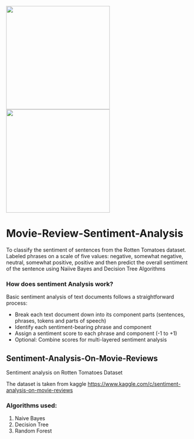 <img src="https://user-images.githubusercontent.com/59284238/167260649-a7bc01fa-3f3e-4ffc-86f3-1e2fe8771615.png"  height="280"><img src="https://cdn-images-1.medium.com/max/361/0*ga5rNPmVYBsCm-lz."  height="280">

# Movie-Review-Sentiment-Analysis
To classify the sentiment of sentences from the Rotten Tomatoes dataset. Labeled phrases on a scale of five values: negative, somewhat negative, neutral, somewhat  positive, positive and then predict the overall sentiment of the sentence using Naiive Bayes and Decision Tree Algorithms


### How does sentiment Analysis work?
Basic sentiment analysis of text documents follows a straightforward process:

* Break each text document down into its component parts (sentences, phrases, tokens and parts of speech)
* Identify each sentiment-bearing phrase and component
* Assign a sentiment score to each phrase and component (-1 to +1)
* Optional: Combine scores for multi-layered sentiment analysis

## Sentiment-Analysis-On-Movie-Reviews
Sentiment analysis on Rotten Tomatoes Dataset 

The dataset is taken from kaggle https://www.kaggle.com/c/sentiment-analysis-on-movie-reviews

### Algorithms used:
1. Naive Bayes
2. Decision Tree
3. Random Forest
